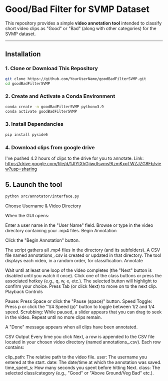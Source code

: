 # Good/Bad Filter for SVMP Dataset

This repository provides a simple **video annotation tool** intended to classify short video clips as "Good" or "Bad" (along with other categories) for the SVMP dataset.

---

## Installation

### 1. Clone or Download This Repository

```bash
git clone https://github.com/YourUserName/goodBadFilterSVMP.git
cd goodBadFilterSVMP
```
### 2. Create and Activate a Conda Environment
```bash
conda create -n goodBadFilterSVMP python=3.9
conda activate goodBadFilterSVMP
```

### 3. Install Dependancies
```bash
pip install pyside6
```

### 4. Download clips from google drive
I've pushed 4.2 hours of clips to the drive for you to annotate.
Link: https://drive.google.com/file/d/1JIYtXhGjjwdtsvms9tzmKxqTWZJZG8Fb/view?usp=sharing

## 5. Launch the tool
```bash
python src/annotator/interface.py
```

Choose Username & Video Directory

When the GUI opens:

Enter a user name in the "User Name" field.
Browse or type in the video directory containing your .mp4 files.
Begin Annotation

Click the "Begin Annotation" button.

The script gathers all .mp4 files in the directory (and its subfolders).
A CSV file named annotations_<username>.csv is created or updated in that directory.
The tool displays each video, in a random order, for classification.
Annotate

Wait until at least one loop of the video completes (the "Next" button is disabled until you watch it once).
Click one of the class buttons or press the associated hotkey (e.g., q, w, e, etc.).
The selected button will highlight to confirm your choice.
Press Tab (or click Next) to move on to the next clip.
Playback Controls

Pause: Press Space or click the "Pause (space)" button.
Speed Toggle: Press p or click the "1/4 Speed (p)" button to toggle between 1/2 and 1/4 speed.
Scrubbing: While paused, a slider appears that you can drag to seek in the video.
Repeat until no more clips remain.

A "Done" message appears when all clips have been annotated.


CSV Output
Every time you click Next, a row is appended to the CSV file located in your chosen video directory (named annotations_<username>.csv). Each row contains:

clip_path: The relative path to the video file.
user: The username you entered at the start.
date: The date/time at which the annotation was saved.
time_spent_s: How many seconds you spent before hitting Next.
class: The selected class/category (e.g., "Good" or "Above Ground/Veg Bad" etc.).
